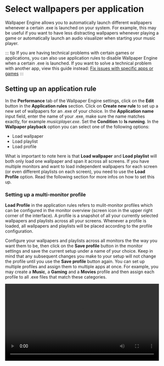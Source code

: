# Select wallpapers per application

Wallpaper Engine allows you to automatically launch different wallpapers whenever a certain .exe is launched on your system. For example, this may be useful if you want to have less distracting wallpapers whenever playing a game or automatically launch an audio visualizer when starting your music player.

::: tip
If you are having technical problems with certain games or applications, you can also use application rules to disable Wallpaper Engine when a certain .exe is launched. If you want to solve a technical problem with another app, view this guide instead: [Fix issues with specific apps or games](/functionality/applicationrules.html)
:::

## Setting up an application rule

In the **Performance** tab of the Wallpaper Engine settings, click on the **Edit** button in the **Application rules** section. Click on **Create new rule** to set up a new set of wallpapers for an .exe of your choice. In the **Application name** input field, enter the name of your .exe, make sure the name matches exactly, for example *musicplayer.exe*. Set the **Condition** to **Is running**. In the **Wallpaper playback** option you can select one of the following options:

* Load wallpaper
* Load playlist
* Load profile

What is important to note here is that **Load wallpaper** and **Load playlist** will both only load one wallpaper and span it across all screens. If you have multiple monitors and want to load independent wallpapers for each screen (or even different playlists on each screen), you need to use the **Load Profile** option. Read the following section for more infos on how to set this up.

### Setting up a multi-monitor profile

**Load Profile** in the application rules refers to mulit-monitor profiles which can be configured in the monitor overview (screen icon in the upper right corner of the interface). A profile is a snapshot of all your currently selected wallpapers and playlists across all your screens. Whenever a profile is loaded, all wallpapers and playlists will be placed according to the profile configuration.

Configure your wallpapers and playlists across all monitors the the way you want them to be, then click on the **Save profile** button in the monitor settings and save the current setup under a name of your choice. Keep in mind that any subsequent changes you make to your setup will not change the profile until you use the **Save profile** button again. You can set up multiple profiles and assign them to multiple apps at once. For example, you may create a **Music**, a **Gaming** and a **Movies** profile and then assign each profile to all .exe files that match these categories.

<video width="100%" controls autplay loop>
  <source src="/videos/apprules.mp4" type="video/mp4">
  您的浏览器不支持视频标签。
</video>